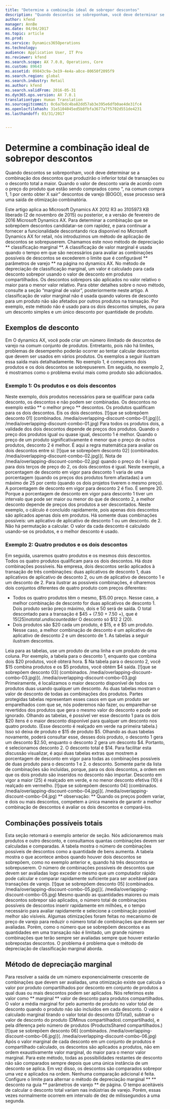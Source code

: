 ```yaml
---
title: "Determine a combinação ideal de sobrepor descontos"
description: "Quando descontos se sobreponham, você deve determinar se a combinação dos descontos que produzirão o inferior total de transações ou o desconto total a maior. Quando o valor de desconto varia de acordo com o preço do produto que estão sendo comprados como “, na comum compra 1, 1 por cento obter X sair” descontos de varejo (BOGO), esse processo será uma saída de otimização combinatória."
author: kfend
manager: AnnBe
ms.date: 04/04/2017
ms.topic: article
ms.prod: 
ms.service: Dynamics365Operations
ms.technology: 
audience: Application User, IT Pro
ms.reviewer: kfend
ms.search.scope: AX 7.0.0, Operations, Core
ms.custom: 89643
ms.assetid: 09843c9a-3e19-4e4a-a8ce-80650f2095f9
ms.search.region: global
ms.search.industry: Retail
ms.author: kfend
ms.search.validFrom: 2016-05-31
ms.dyn365.ops.version: AX 7.0.1
translationtype: Human Translation
ms.sourcegitcommit: 0c6a7bdc4ba82dd57ab3e395e6dfb0ae4de31fc4
ms.openlocfilehash: 31e5104045ed5b8fbfa3677a7f5702d551de4231
ms.lasthandoff: 03/31/2017


---
```


# <a name="determine-the-optimal-combination-of-overlapping-discounts"></a>Determine a combinação ideal de sobrepor descontos

Quando descontos se sobreponham, você deve determinar se a combinação dos descontos que produzirão o inferior total de transações ou o desconto total a maior. Quando o valor de desconto varia de acordo com o preço do produto que estão sendo comprados como “, na comum compra 1, 1 por cento obter X sair” descontos de varejo (BOGO), esse processo será uma saída de otimização combinatória.

Este artigo aplica ao Microsoft Dynamics AX 2012 R3 ao 3105973 KB liberado (2 de novembro de 2015) ou posterior, e a versão de fevereiro de 2016 Microsoft Dynamics AX. Para determinar a combinação que se sobrepõem descontos candidatar-se com rapidez, e para continuar a fornecer a funcionalidade descontando rica disponível no Microsoft Dynamics AX for retail, nós introduzimos um método de aplicação de descontos se sobrepuserem. Chamamos este novo método de depreciação ** classificação marginal **. A classificação de valor marginal é usada quando o tempo em que são necessários para avaliar as combinações possíveis de descontos se excederem o limite que é configurável ** parâmetros de varejo ** na página no dynamics AX. No método de depreciação de classificação marginal, um valor é calculado para cada desconto sobrepor usando o valor de desconto em produtos compartilhados. Os descontos sobrepors são aplicados no valor relativo o maior para o menor valor relativo. Para obter detalhes sobre o novo método, consulte a seção “marginal de valor”, posteriormente neste artigo. A classificação de valor marginal não é usada quando valores de desconto para um produto não são afetados por outros produtos na transação. Por exemplo, este método não é usado para os dois descontos simples, ou para um desconto simples e um único desconto por quantidade de produto.

## <a name="discount-examples"></a>Exemplos de desconto
Em O dynamics AX, você pode criar um número ilimitado de descontos de varejo na comum conjunto de produtos. Entretanto, pois não há limites, problemas de desempenho poderão ocorrer ao tentar calcular descontos que devem ser usados em vários produtos. Os exemplos a seguir ilustram essa saída mais detalhadamente. No exemplo 1, é começamos dois produtos e os dois descontos se sobrepuserem. Em seguida, no exemplo 2, é mostramos como o problema evolui mais como produto são adicionados.

### <a name="example-1-two-products-and-two-discounts"></a>Exemplo 1: Os produtos e os dois descontos

Neste exemplo, dois produtos necessários para se qualificar para cada desconto, os descontos e não podem ser combinadas. Os descontos no exemplo estão ** o melhor preço ** descontos. Os produtos qualificam para os dois descontos. Eis os dois descontos. [![que se sobrepõem desconto 01] (combinados. /media/overlapping-discount-combo-01.jpg)](. /media/overlapping-discount-combo-01.jpg) Para todos os produtos dois, a validade dos dois descontos depende de preços dos produtos. Quando o preço dos produtos igual ou quase igual, desconto 1 é melhor. Quando o preço de um produto significativamente é menor que o preço de outros produtos, desconto 2 é melhor. É aqui a regra matemática para avaliar os dois descontos entre si: [![que se sobrepõem desconto 02] (combinados. /media/overlapping-discount-combo-02.jpg)](. Nota de /media/overlapping-discount-combo-02.jpg) quando o preço do 1 é igual para dois terços de preço do 2, os dois descontos é igual. Neste exemplo, a porcentagem de desconto em vigor para desconto 1 varia de uma porcentagem (quando os preços dos produtos forem afastadas) a um máximo de 25 por cento (quando os dois projetos tiverem o mesmo preço). A porcentagem de desconto em vigor para desconto 2 é fixo. É sempre 20. Porque a porcentagem de desconto em vigor para desconto 1 tiver um intervalo que pode ser maior ou menor do que de desconto 2, a melhor desconto depende de preços dos produtos a ser descontados. Neste exemplo, o cálculo é concluído rapidamente, pois apenas dois descontos são aplicados apenas dois em produtos. Há somente duas combinações possíveis: um aplicativo de aplicativo de desconto 1 ou um desconto. de 2. Não há permutação a calcular. O valor da cada desconto é calculado usando-se os produtos, e o melhor desconto é usado.

### <a name="example-2-four-products-and-two-discounts"></a>Exemplo 2: Quatro produtos e os dois descontos

Em seguida, usaremos quatro produtos e os mesmos dois descontos. Todos os quatro produtos qualificam para os dois descontos. Há doze combinações possíveis. Na empresa, dois descontos serão aplicados à transação de três combinações: duas aplicativos de desconto 1, duas aplicativos de aplicativo de desconto 2, ou um de aplicativo de desconto 1 e um desconto de 2. Para ilustrar as possíveis combinações, é olharemos dois conjuntos diferentes de quatro produto com preços diferentes:

-   Todos os quatro produtos têm o mesmo, $15.00 preço. Nesse caso, a melhor combinação de desconto for duas aplicativos de desconto 1. Dois produto serão preço máximo, dois e 50 será de saída. O total descontado para a transação é $45 + (7.50 + 7.50 +), que é $15 (25) no total. undiscounted de r$ O desconto só $12 2 (20).
-   Dois produtos são $20 cada um produto, é $15, e é $5 um produto. Nesse caso, a melhor combinação de desconto é um aplicativo de aplicativo de desconto 2 e um desconto de 1. As tabelas a seguir ilustram descontos.

Leia para as tabelas, use um produto de uma linha e um produto de uma coluna. Por exemplo, a tabela para o desconto 1, enquanto que combina dois $20 produtos, você obterá hora. $ Na tabela para o desconto 2, você $15 combina produtos e os $5 produtos, você obtém $4 saída. [![que se sobrepõem desconto 03] (combinados. /media/overlapping-discount-combo-03.jpg)](. /media/overlapping-discount-combo-03.jpg) Primeiramente, é localizamos o maior desconto disponível de todos os produtos duas usando qualquer um desconto. As duas tabelas mostram o valor de desconto de todas as combinações dos produtos. Partes protegidas tabelas representam esses casos em que um produto ser emparelhados com que se, nós poderemos não fazer, ou emparelhar-se revertidos dos produtos que gera o mesmo valor do desconto e pode ser ignorado. Olhando as tabelas, é possível ver esse desconto 1 para os dois $20 itens é o maior desconto disponível para qualquer um desconto nos quatro produto. (Esse desconto é realçado em verde na primeira tabela.) Isso só deixa de produto e $15 de produto $5. Olhando as duas tabelas novamente, poderá consultar esse, desses dois produto, o desconto 1 gera um desconto $2.50, enquanto o desconto 2 gera um desconto $4. Portanto, é selecionamos desconto 2. O desconto total é $14. Para facilitar esta discussão visualizar, é aqui duas tabelas extras que mostrem a porcentagem de desconto em vigor para todas as combinações possíveis de duas produto para o desconto 1 e 2. o desconto. Somente parte da lista de combinações são incluídas, porque, para os dois descontos, a ordem em que os dois produto são inseridos no desconto não importar. Desconto em vigor a maior (25) é realçado em verde, e no menor desconto efetiva (10) é realçado em vermelho. [![que se sobrepõem desconto 04] (combinados. /media/overlapping-discount-combo-04.jpg)](. /media/overlapping-discount-combo-04.jpg) ** observação: ** Quando os preços podem variar, e dois ou mais descontos, competem a única maneira de garantir a melhor combinação de descontos é avaliar os dois descontos e compará-los.

## <a name="total-possible-combinations"></a>Combinações possíveis totais
Esta seção retomará o exemplo anterior de seção. Nós adicionaremos mais produtos e outro desconto, e consultamos quantas combinações devem ser calculadas e comparadas. A tabela mostra o número de combinações possíveis de descontos como a quantidade de bens aumenta. A tabela mostra o que acontece ambos quando houver dois descontos se sobrepõem, como no exemplo anterior e, quando há três descontos se sobrepuserem. O número de combinações possíveis de descontos que devem ser avaliadas logo exceder o mesmo que um computador rápido pode calcular e comparar rapidamente suficiente para ser aceitável para transações de varejo. [![que se sobrepõem desconto 05] (combinados. /media/overlapping-discount-combo-05.jpg)](. /media/overlapping-discount-combo-05.jpg) Mesmo quando as quantidades maiores ou mais descontos sobrepor são aplicados, o número total de combinações possíveis de descontos inserir rapidamente em milhões, e o tempo necessário para avaliar rapidamente e selecione a combinação possível melhor são visíveis. Algumas otimizações foram feitas no mecanismo de preço de varejo para reduzir o número total de combinações que devem ser avaliadas. Porém, como o número que se sobrepõem descontos e as quantidades em uma transação não é limitado, um grande número combinações que terão sempre ser avaliadas sempre que houver estarão sobrepostas descontos. O problema é problema que o método de depreciação de classificação marginal aborda.

## <a name="marginal-value-method"></a>Método de depreciação marginal
Para resolver a saída de um número exponencialmente crescente de combinações que devem ser avaliadas, uma otimização existe que calcula o valor por produto compartilhados por desconto em conjunto de produtos a qual duas ou mais descontos podem ser aplicados. Nós referimos este valor como ** marginal ** valor de desconto para produtos compartilhados. O valor a média marginal for pelo aumento de produto no valor total de desconto quando o produto não são incluídos em cada desconto. O valor é calculado marginal tirando o valor total do desconto (DTotal), subtrair o valor de desconto do produto (DMinus compartilhados\\ compartilhado), e pela diferença pelo número de produtos (ProductsShared compartilhados.) [![que se sobrepõem desconto 06] (combinados. /media/overlapping-discount-combo-06.jpg)](. /media/overlapping-discount-combo-06.jpg) Após o valor marginal de cada desconto em um conjunto de produtos é compartilhado calculado, os descontos são aplicados a produtos, não em ordem exaustivamente valor marginal, do maior para o menor valor marginal. Para este método, todas as possibilidades restantes de desconto não são comparados sempre depois que uma única instância de um desconto se aplica. Em vez disso, os descontos são comparados sobrepor uma vez e aplicados na ordem. Nenhuma comparação adicional é feita. Configure o limite para alternar o método de depreciação marginal ** ** desconto na guia ** parâmetros de varejo ** de página. O tempo aceitáveis de calcular o desconto total variam nas indústrias de varejo. Porém, essas vezes normalmente ocorrem em intervalo de dez de milissegundos a uma segunda.


